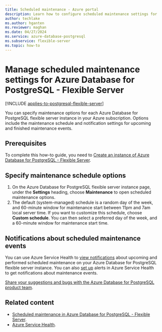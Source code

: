 ```yaml
---
title: Scheduled maintenance - Azure portal
description: Learn how to configure scheduled maintenance settings for an Azure Database for PostgreSQL - Flexible Server from the Azure portal.
author: techlake
ms.author: hganten
ms.reviewer: maghan
ms.date: 04/27/2024
ms.service: azure-database-postgresql
ms.subservice: flexible-server
ms.topic: how-to
---
```


# Manage scheduled maintenance settings for Azure Database for PostgreSQL - Flexible Server

[!INCLUDE [applies-to-postgresql-flexible-server](~/reusable-content/ce-skilling/azure/includes/postgresql/includes/applies-to-postgresql-flexible-server.md)]
 
You can specify maintenance options for each Azure Database for PostgreSQL flexible server instance in your Azure subscription. Options include the maintenance schedule and notification settings for upcoming and finished maintenance events.

## Prerequisites

To complete this how-to guide, you need to [Create an instance of Azure Database for PostgreSQL - Flexible Server](quickstart-create-server.md).
 
## Specify maintenance schedule options
 
1. On the Azure Database for PostgreSQL flexible server instance page, under the **Settings** heading, choose **Maintenance** to open scheduled maintenance options.
2. The default (system-managed) schedule is a random day of the week, and 60-minute window for maintenance start between 11pm and 7am local server time. If you want to customize this schedule, choose **Custom schedule**. You can then select a preferred day of the week, and a 60-minute window for maintenance start time.
 
## Notifications about scheduled maintenance events
 
You can use Azure Service Health to [view notifications](/azure/service-health/service-notifications) about upcoming and performed scheduled maintenance on your Azure Database for PostgreSQL flexible server instance. You can also [set up](/azure/service-health/resource-health-alert-monitor-guide) alerts in Azure Service Health to get notifications about maintenance events.
 
[Share your suggestions and bugs with the Azure Database for PostgreSQL product team](https://aka.ms/pgfeedback).

## Related content

- [Scheduled maintenance in Azure Database for PostgreSQL - Flexible Server](concepts-maintenance.md).
- [Azure Service Health](/azure/service-health/overview).
